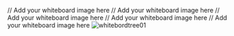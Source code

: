 // Add your whiteboard image here
// Add your whiteboard image here
// Add your whiteboard image here
// Add your whiteboard image here
// Add your whiteboard image here
![whitebordtree01](/home/rubaalbrezat/Code-Challenges-and-Algorithms/javascript/code-challenges/tree-challenges/challenge01/tree01.jpg "tree01")